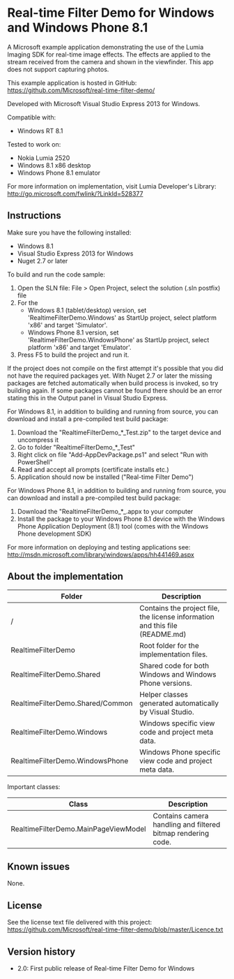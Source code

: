 Real-time Filter Demo for Windows and Windows Phone 8.1
=======================================================

A Microsoft example application demonstrating the use of the Lumia Imaging SDK for
real-time image effects. The effects are applied to the stream received from the
camera and shown in the viewfinder. This app does not support capturing photos. 

This example application is hosted in GitHub:
https://github.com/Microsoft/real-time-filter-demo/

Developed with Microsoft Visual Studio Express 2013 for Windows.

Compatible with:

 * Windows RT 8.1

Tested to work on:

 * Nokia Lumia 2520
 * Windows 8.1 x86 desktop
 * Windows Phone 8.1 emulator

For more information on implementation, visit Lumia Developer's Library:
http://go.microsoft.com/fwlink/?LinkId=528377



Instructions
------------

Make sure you have the following installed:

 * Windows 8.1
 * Visual Studio Express 2013 for Windows
 * Nuget 2.7 or later

To build and run the code sample:

 1. Open the SLN file:
    File > Open Project, select the solution (.sln postfix) file
 2. For the
    * Windows 8.1 (tablet/desktop) version, set 'RealtimeFilterDemo.Windows'
      as StartUp project, select platform 'x86' and target 'Simulator'.
    * Windows Phone 8.1 version, set 'RealtimeFilterDemo.WindowsPhone'
      as StartUp project, select platform 'x86' and target 'Emulator'.
 3. Press F5 to build the project and run it.

If the project does not compile on the first attempt it's possible that you
did not have the required packages yet. With Nuget 2.7 or later the missing
packages are fetched automatically when build process is invoked, so try
building again. If some packages cannot be found there should be an
error stating this in the Output panel in Visual Studio Express.

For Windows 8.1, in addition to building and running from source, you can
download and install a pre-compiled test build package:

 1. Download the "RealtimeFilterDemo_*_Test.zip" to the target device and uncompress it
 2. Go to folder "RealtimeFilterDemo_*_Test"
 3. Right click on file "Add-AppDevPackage.ps1" and select "Run with PowerShell"
 4. Read and accept all prompts (certificate installs etc.)
 5. Application should now be installed ("Real-time Filter Demo")

For Windows Phone 8.1, in addition to building and running from source, you can
download and install a pre-compiled test build package:

 1. Download the "RealtimeFilterDemo_*_.appx to your computer
 2. Install the package to your Windows Phone 8.1 device with the Windows Phone
    Application Deployment (8.1) tool (comes with the Windows Phone development SDK)

For more information on deploying and testing applications see:
http://msdn.microsoft.com/library/windows/apps/hh441469.aspx


About the implementation
------------------------

| Folder | Description |
| ------ | ----------- |
| / | Contains the project file, the license information and this file (README.md) |
| RealtimeFilterDemo | Root folder for the implementation files.  |
| RealtimeFilterDemo.Shared | Shared code for both Windows and Windows Phone versions. |
| RealtimeFilterDemo.Shared/Common | Helper classes generated automatically by Visual Studio. |
| RealtimeFilterDemo.Windows | Windows specific view code and project meta data. |
| RealtimeFilterDemo.WindowsPhone | Windows Phone specific view code and project meta data.  |

Important classes:

| Class | Description |
| ----- | ----------- |
| RealtimeFilterDemo.MainPageViewModel | Contains camera handling and filtered bitmap rendering code. |


Known issues
------------

None.


License
-------

See the license text file delivered with this project:
https://github.com/Microsoft/real-time-filter-demo/blob/master/Licence.txt


Version history
---------------

 * 2.0: First public release of Real-time Filter Demo for Windows
